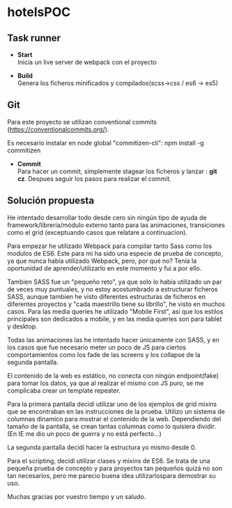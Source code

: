 # hotelsPOC

## Task runner
* **Start**   
Inicia un live server de webpack con el proyecto

* **Build**   
Genera los ficheros minificados y compilados(scss->css / es6 -> es5)

## Git
Para este proyecto se utilizan conventional commits (https://conventionalcommits.org/).

Es necesario instalar en node global "commitizen-cli": npm install -g commitizen

* **Commit**   
Para hacer un commit, simplemente stagear los ficheros y lanzar : **git cz**. Despues seguir los pasos para realizar el commit.

## Solución propuesta

He intentado desarrollar todo desde cero sin ningún tipo de ayuda de framework/librería/módulo externo tanto para las animaciones, transiciones como el grid (exceptuando casos que relatare a continuacion).

Para empezar he utilizado Webpack para compilar tanto Sass como los modulos de ES6. Este para mi ha sido una especie de prueba de concepto, ya que nunca había utilizado Webpack, pero, por qué no? Tenía la oportunidad de aprender/utilizarlo en este momento y fui a por ello. 

Tambien SASS fue un "pequeño reto", ya que solo lo había utilizado un par de veces muy puntuales, y no estoy acostumbrado a estructurar ficheros SASS, aunque tambien he visto diferentes estructuras de ficheros en diferentes proyectos y "cada maestrillo tiene su librillo", he visto en muchos casos. Para las media queries he utilizado "Mobile First", asi que los estilos principales son dedicados a mobile, y en las media queries son para tablet y desktop.

Todas las animaciones las he intentado hacer únicamente con SASS, y en los casos que fue necesario meter un poco de JS para ciertos comportamientos como los fade de las screens y los collapse de la segunda pantalla.

El contenido de la web es estático, no conecta con ningún endpoint(fake) para tomar los datos, ya que al realizar el mismo con JS puro, se me complicaba crear un template repeater.

Para la primera pantalla decidí utilizar uno de los ejemplos de grid mixins que se encontraban en las instrucciones de la prueba. Utilizo un sistema de columnas dinamico para mostrar el contenido de la web. Dependiendo del tamaño de la pantalla, se crean tantas columnas como lo quisiera dividir. (En IE me dio un poco de guerra y no está perfecto...)

La segunda pantalla decidí hacer la estructura yo mismo desde 0.

Para el scripting, decidí utilizar clases y mixins de ES6. Se trata de una pequeña prueba de concepto y para proyectos tan pequeños quizá no son tan necesarios, pero me parecio buena idea utilizarlospara demostrar su uso.

Muchas gracias por vuestro tiempo y un saludo.
